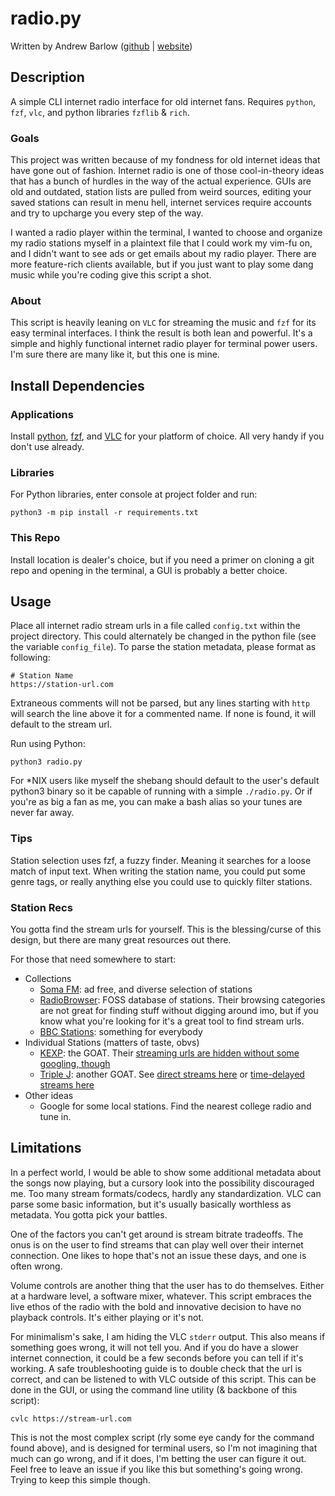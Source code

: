 # radio.py

Written by Andrew Barlow ([github](https://github.com/dandrewbarlow) | [website](https://a-barlow.com))

## Description

A simple CLI internet radio interface for old internet fans. Requires `python`,
`fzf`, `vlc`, and python libraries `fzflib` & `rich`.

### Goals

This project was written because of my fondness for old internet ideas that
have gone out of fashion. Internet radio is one of those cool-in-theory ideas
that has a bunch of hurdles in the way of the actual experience. GUIs are old
and outdated, station lists are pulled from weird sources, editing your saved
stations can result in menu hell, internet services require accounts and try to
upcharge you every step of the way. 

I wanted a radio player within the terminal, I wanted to choose and organize my
radio stations myself in a plaintext file that I could work my vim-fu on, and I
didn't want to see ads or get emails about my radio player. There are more
feature-rich clients available, but if you just want to play some dang music
while you're coding give this script a shot.

### About

This script is heavily leaning on `VLC` for streaming the music and `fzf` for
its easy terminal interfaces. I think the result is both lean and powerful.
It's a simple and highly functional internet radio player for terminal power
users. I'm sure there are many like it, but this one is mine.

## Install Dependencies

### Applications

Install [python](https://www.python.org/),
[fzf](https://github.com/junegunn/fzf), and
[VLC](https://www.videolan.org/vlc/) for your platform of choice. All very
handy if you don't use already.

### Libraries

For Python libraries, enter console at project folder and run: 

`python3 -m pip install -r requirements.txt`

### This Repo

Install location is dealer's choice, but if you need a primer on cloning a git
repo and opening in the terminal, a GUI is probably a better choice.

## Usage

Place all internet radio stream urls in a file called `config.txt` within the
project directory. This could alternately be changed in the python file (see
the variable `config_file`). To parse the station metadata, please format as
following:

```
# Station Name
https://station-url.com
```


Extraneous comments will not be parsed, but any lines starting with `http` will
search the line above it for a commented name. If none is found, it will
default to the stream url.

Run using Python:

```
python3 radio.py
```

For \*NIX users like myself the shebang should default to the user's default
python3 binary so it be capable of running with a simple `./radio.py`. Or if
you're as big a fan as me, you can make a bash alias so your tunes are never
far away.

### Tips

Station selection uses fzf, a fuzzy finder. Meaning it searches for a loose
match of input text. When writing the station name, you could put some genre
tags, or really anything else you could use to quickly filter stations.

### Station Recs

You gotta find the stream urls for yourself. This is the blessing/curse of this
design, but there are many great resources out there.

For those that need somewhere to start:

* Collections
    * [Soma FM](https://somafm.com/): ad free, and diverse selection of stations
    * [RadioBrowser](https://www.radio-browser.info/): FOSS database of
      stations. Their browsing categories are not great for finding stuff
      without digging around imo, but if you know what you're looking for it's
      a great tool to find stream urls.
    * [BBC
      Stations](https://en.everybodywiki.com/List_of_BBC_radio_stream_URLs):
      something for everybody
* Individual Stations (matters of taste, obvs)
    * [KEXP](https://www.kexp.org/): the GOAT. Their [streaming urls are hidden
      without some googling, though](https://www.kexp.org/streaming-urls/)
    * [Triple J](https://www.abc.net.au/triplej): another GOAT. See [direct
      streams
      here](https://help.abc.net.au/hc/en-us/articles/4402927208079-Where-can-I-find-direct-stream-URLs-for-ABC-Radio-stations-)
      or [time-delayed streams
      here](https://www.abc.net.au/triplej/time-delayed-streams/9445252)
* Other ideas
    * Google for some local stations. Find the nearest college radio and tune in.

## Limitations

In a perfect world, I would be able to show some additional metadata about the
songs now playing, but a cursory look into the possibility discouraged me. Too
many stream formats/codecs, hardly any standardization. VLC can parse some
basic information, but it's usually basically worthless as metadata. You gotta
pick your battles.

One of the factors you can't get around is stream bitrate tradeoffs. The onus
is on the user to find streams that can play well over their internet
connection. One likes to hope that's not an issue these days, and one is often
wrong.

Volume controls are another thing that the user has to do themselves. Either at
a hardware level, a software mixer, whatever. This script embraces the live
ethos of the radio with the bold and innovative decision to have no playback
controls. It's either playing or it's not.

For minimalism's sake, I am hiding the VLC `stderr` output. This also means if
something goes wrong, it will not tell you. And if you do have a slower
internet connection, it could be a few seconds before you can tell if it's
working. A safe troubleshooting guide is to double check that the url is
correct, and can be listened to with VLC outside of this script. This can be
done in the GUI, or using the command line utility (& backbone of this script):

```
cvlc https://stream-url.com
```

This is not the most complex script (rly some eye candy for the command found
above), and is designed for terminal users, so I'm not imagining that much can
go wrong, and if it does, I'm betting the user can figure it out. Feel free to
leave an issue if you like this but something's going wrong. Trying to keep
this simple though.
